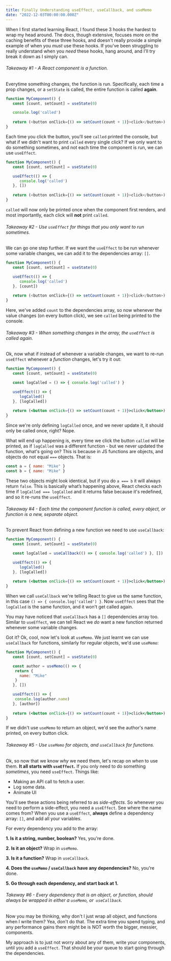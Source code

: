 ```yaml
---
title: Finally Understanding useEffect, useCallback, and useMemo
date: "2022-12-03T00:00:00.000Z"
---
```


When I first started learning React, I found these 3 hooks the hardest to wrap my head around. The docs, though extensive, focuses more on the caching benefits of these three hooks, and doesn't really provide a simple example of when you _must_ use these hooks. If you've been struggling to really understand when you *need* these hooks, hang around, and I'll try break it down as I simply can.

###### Takeaway #1 - A React component is a function.

Everytime something changes, the function is run. Specifically, each time a prop changes, or a `setState` is called, the entire function is called **again**.

```js
function MyComponent() {
   const [count, setCount] = useState(0)

   console.log('called')
   
   return (<button onClick={() => setCount(count + 1)}>click</button>) 
}
```

Each time you click the button, you’ll see `called` printed the console, but what if we didn't want to print `called` every single click? If we only want to do something sometimes, and not each time the component is run, we can use `useEffect`.

```js
function MyComponent() {
   const [count, setCount] = useState(0)

   useEffect(() => {
      console.log('called')
   }, [])
   
   return (<button onClick={() => setCount(count + 1)}>click</button>) 
}
```

`called` will now only be printed once when the component first renders, and most importantly, each click will **not** print `called`.

###### Takeaway #2 - Use `useEffect` for things that you only want to run sometimes.

We can go one step further. If we want the `useEffect` to be run whenever some variable changes, we can add it to the dependencies array: `[]`. 

```js
function MyComponent() {
   const [count, setCount] = useState(0)

   useEffect(() => {
      console.log('called')
   }, [count])
   
   return (<button onClick={() => setCount(count + 1)}>click</button>) 
}
```

Here, we've added `count` to the dependencies array, so now whenever the value changes (on every button click), we see `called` being printed to the console.

###### Takeaway #3 - When something changes in the array, the `useEffect` is called again.

Ok, now what if instead of whenever a variable changes, we want to re-run `useEffect` whenever a _function_ changes, let's try it out:

```jsx
function MyComponent() {
   const [count, setCount] = useState(0)

   const logCalled = () => { console.log('called') }

   useEffect(() => {
      logCalled()
   }, [logCalled])
   
   return (<button onClick={() => setCount(count + 1)}>click</button>) 
}
```

Since we're only defining `logCalled` once, and we never update it, it should only be called once, right? Nope. 

What will end up happening is, every time we click the button `called` will be printed, as if `logCalled` was a different function - but we never updated the function, what's going on? This is because in JS functions are objects, and objects do not equal `===` objects. That is:

```js
const a = { name: "Mike" }
const b = { name: "Mike" }
```

These two objects might look identical, but if you do `a === b` it will always return `false`. This is basically what’s happening above, React checks each time if `logCalled === logCalled`  and it returns false because it's redefined, and so it re-runs the `useEffect`.

###### Takeaway #4 - Each time the component function is called, every object, or function is a new, separate object.

To prevent React from defining a new function we need to use `useCallback`:

```jsx
function MyComponent() {
   const [count, setCount] = useState(0)

   const logCalled = useCallback(() => { console.log('called') }, [])

   useEffect(() => {
      logCalled()
   }, [logCalled])
   
   return (<button onClick={() => setCount(count + 1)}>click</button>) 
} 
```

When we call `useCallback` we're telling React to give us the same function, in this case `() => { console.log('called') }`. Now `useEffect` sees that the `logCalled` is the same function, and it won't get called again.

You may have noticed that `useCallback` has a `[]` dependencies array too. Similar to `useEffect`, we can tell React we _do_ want a new function returned whenever some variable changes.

Got it? Ok, cool, now let's look at `useMemo`. We just learnt we can use `useCallback` for functions, similarly for regular objects, we'd use `useMemo`:


```jsx
function MyComponent() {
   const [count, setCount] = useState(0)

   const author = useMemo(() => {
    return {
      name: "Mike"
    }
   }, [])

   useEffect(() => {
    console.log(author.name)
   }, [author])
   
   return (<button onClick={() => setCount(count + 1)}>click</button>) 
} 
```

If we didn't use `useMemo` to return an object, we'd see the author's name printed, on every button click.

###### Takeaway #5 - Use `useMemo` for objects, and `useCallback` for functions.

Ok, so now that we know _why_ we need them, let's recap on _when_ to use them. **It all starts with `useEffect`.** If you only need to do something _sometimes_, you need `useEffect`. Things like:

- Making an API call to fetch a user.
- Log some data.
- Animate UI

You'll see these actions being referred to as *side-effects*. So whenever you need to perform a side-effect, you need a `useEffect`. See where the name comes from? When you use a `useEffect`, **always** define a dependency array: `[]`, and add all your variables.

For every dependency you add to the array:

**1. Is it a string, number, boolean?** Yes, you're done.

**2. Is it an object?** Wrap in `useMemo`.

**3. Is it a function?** Wrap in `useCallback`.

**4. Does the `useMemo` / `useCallback` have any dependencies?** No, you're done.

**5. Go through each dependency, and start back at 1.**

###### Takeway #6 - _Every_ dependency that is an object, or function, should _always_ be wrapped in either a `useMemo`, or` useCallback`.

Now you may be thinking, why don't I just wrap all object, and functions when I write them? Yea, don't do that. The extra time you spend typing, and any performance gains there might be is NOT worth the bigger, messier, components.

My approach is to just not worry about any of them, write your components, until you add a `useEffect`. That should be your queue to start going through the dependencies.